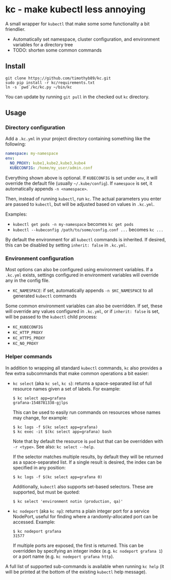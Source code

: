 kc - make kubectl less annoying
===============================

A small wrapper for `kubectl` that make some some functionality a bit
friendlier.

 * Automatically set namespace, cluster configuration, and environment variables
   for a directory tree
 * TODO: shorten some common commands

Install
-------

    git clone https://github.com/timothyb89/kc.git
    sudo pip install -r kc/requirements.txt
    ln -s `pwd`/kc/kc.py ~/bin/kc

You can update by running `git pull` in the checked out `kc` directory.

Usage
-----

### Directory configuration

Add a `.kc.yml` in your project directory containing something like the
following:

```yaml
namespace: my-namespace
env:
  NO_PROXY: kube1,kube2,kube3,kube4
  KUBECONFIG: /home/my_user/admin.conf
```

Everything shown above is optional. If `KUBECONFIG` is set under `env`, it will
override the default file (usually `~/.kube/config`). If `namespace` is set, it
automatically appends `-n <namespace>`.

Then, instead of running `kubectl`, run `kc`. The actual parameters you enter
are passed to `kubectl`, but will be adjusted based on values in `.kc.yml`.

Examples:
 * `kubectl get pods -n my-namespace` becomes `kc get pods`
 * `kubectl --kubeconfig /path/to/some/config.conf ...` becomes `kc ...`

By default the environment for all `kubectl` commands is inherited. If desired,
this can be disabled by setting `inherit: false` in `.kc.yml`.

### Environment configuration

Most options can also be configured using environment variables. If a `.kc.yml`
exists, settings configured in environment variables will override any in the
config file.

 * `KC_NAMESPACE`: if set, automatically appends `-n $KC_NAMESPACE` to all
   generated `kubectl` commands

Some common environment variables can also be overridden. If set, these will
override any values configured in `.kc.yml`, or if `inherit: false` is set, will
be passed to the `kubectl` child process:

 * `KC_KUBECONFIG`
 * `KC_HTTP_PROXY`
 * `KC_HTTPS_PROXY`
 * `KC_NO_PROXY`

### Helper commands

In addition to wrapping all standard `kubectl` commands, `kc` also provides a
few extra subcommands that make common operations a bit easier:

 * `kc select` (aka `kc sel`, `kc s`): returns a space-separated list of full
   resource names given a set of labels. For example:

   ```
   $ kc select app=grafana
   grafana-1548781338-gjlps
   ```

   This can be used to easily run commands on resources whose names may change,
   for example:

   ```
   $ kc logs -f $(kc select app=grafana)
   $ kc exec -it $(kc select app=grafana) bash
   ```

   Note that by default the resource is `pod` but that can be overridden with
   `-r <type>`. See also: `kc select --help`.

   If the selector matches multiple results, by default they will be returned as
   a space-separated list. If a single result is desired, the index can be
   specified in any position:

   ```
   $ kc logs -f $(kc select app=grafana 0)
   ```

   Additionally, `kubectl` also supports set-based selectors. These are
   supported, but must be quoted:

   ```
   $ kc select 'environment notin (production, qa)'
   ```

 * `kc nodeport` (aka `kc np`): returns a plain integer port for a service
   NodePort, useful for finding where a randomly-allocated port can be accessed.
   Example:

   ```
   $ kc nodeport grafana
   31577
   ```

   If multiple ports are exposed, the first is returned. This can be overridden
   by specifying an integer index (e.g. `kc nodeport grafana 1`) or a port name
   (e.g. `kc nodeport grafana http`).

A full list of supported sub-commands is available when running `kc help` (it
will be printed at the bottom of the existing `kubectl` help message).
